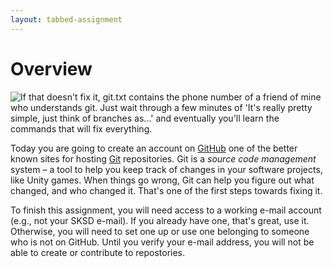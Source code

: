 ```yaml
---
layout: tabbed-assignment
---
```


# Overview

<img class="overview-image" src="https://imgs.xkcd.com/comics/git.png" title="If that doesn't fix it, git.txt contains the phone number of a friend of mine who understands git. Just wait through a few minutes of 'It's really pretty simple, just think of branches as...' and eventually you'll learn the commands that will fix everything.">

Today you are going to create an account on [GitHub][] one of the better known sites for hosting [Git][] repositories. Git is a _source code management_ system – a tool to help you keep track of changes in your software projects, like Unity games. When things go wrong, Git can help you figure out what changed, and who changed it. That's one of the first steps towards fixing it.

To finish this assignment, you will need access to a working e-mail account (e.g., not your SKSD e-mail). If you already have one, that's great, use it. Otherwise, you will need to set one up or use one belonging to someone who is not on GitHub. Until you verify your e-mail address, you will not be able to create or contribute to repostories.

[github]: <https://github.com>
[git]: <https://git-scm.com>
[gh-guides]: <https://guides.github.com>
[gh-pages]: <https://pages.github.com>
[hello-world]: <https://guides.github.com/activities/hello-world/>
[gh-flow]: <https://guides.github.com/introduction/flow/>
[setup-gh-pages]: <https://guides.github.com/features/pages/>
[gh-squares]: <https://help.github.com/articles/viewing-contributions-on-your-profile/>
[gfm]: <https://guides.github.com/features/mastering-markdown/>

<!-- Don't edit links here, change them in _data/assignment.yml instead, -->

[slides]: <{{site.data.assignment.slides}}>
[template]: <{{site.data.assignment.template}}>

